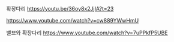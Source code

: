 
확장다리
https://youtu.be/36oy8x2JjIA?t=23

https://www.youtube.com/watch?v=cw889YWwHmU

밸브와 확장다리 
https://www.youtube.com/watch?v=7uPPkfP5UBE

